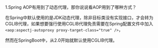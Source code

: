 

1.Spring AOP有用到了动态代理，那你说说看AOP用到了哪种方式？

在Spring中默认使用的是JDK动态代理，除非目标类没有实现接口，才会转为CGLIB代理，如果想要强行使用CGLIB代理免责需要在Spring配置文件中加入`<aop:aspectj-autoproxy proxy-target-class="true" />`，

然而在SpringBoot中，从2.0开始就默认使用CGLIB代理。